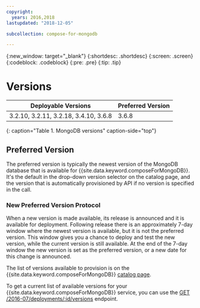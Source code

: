 ```yaml
---
copyright:
  years: 2016,2018
lastupdated: "2018-12-05"

subcollection: compose-for-mongodb

---
```


{:new_window: target="_blank"}
{:shortdesc: .shortdesc}
{:screen: .screen}
{:codeblock: .codeblock}
{:pre: .pre}
{:tip: .tip}

# Versions

Deployable Versions| Preferred Version
----------|-----------
3.2.10, 3.2.11, 3.2.18, 3.4.10, 3.6.8 | 3.6.8
{: caption="Table 1. MongoDB versions" caption-side="top"}

## Preferred Version

The preferred version is typically the newest version of the MongoDB database that is available for {{site.data.keyword.composeForMongoDB}}. It's the default in the drop-down version selector on the catalog page, and the version that is automatically provisioned by API if no version is specified in the call.

### New Preferred Version Protocol

When a new version is made available, its release is announced and it is available for deployment. Following release there is an approximately 7-day window where the newest version is available, but it is not the preferred version. This window gives you a chance to deploy and test the new version, while the current version is still available. At the end of the 7-day window the new version is set as the preferred version, or a new date for this change is announced.

The list of versions available to provision is on the {{site.data.keyword.composeForMongoDB}} [catalog page](https://{DomainName}/catalog/services/compose-for-mongodb).

To get a current list of available versions for your {{site.data.keyword.composeForMongoDB}} service, you can use the 
[GET /2016-07/deployments/:id/versions](https://apidocs.compose.com/v1.0/reference#2016-07-get-deployments-versions) endpoint.
